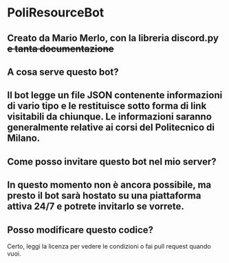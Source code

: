 # PoliResourceBot

Creato da Mario Merlo, con la libreria discord.py ~~e tanta documentazione~~
---
## A cosa serve questo bot?

Il bot legge un file JSON contenente informazioni di vario tipo e le restituisce sotto forma di link visitabili da chiunque. Le informazioni saranno generalmente relative ai corsi del Politecnico di Milano.
---
## Come posso invitare questo bot nel mio server?

In questo momento non è ancora possibile, ma presto il bot sarà hostato su una piattaforma attiva 24/7 e potrete invitarlo se vorrete.
---
## Posso modificare questo codice?

Certo, leggi la licenza per vedere le condizioni o fai pull request quando vuoi.